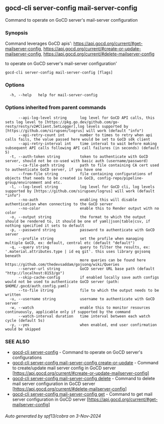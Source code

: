 ## gocd-cli server-config mail-server-config

Command to operate on GoCD server's mail-server configuration

### Synopsis

Command leverages GoCD apis':
https://api.gocd.org/current/#get-mailserver-config,
https://api.gocd.org/current/#create-or-update-mailserver-config,
https://api.gocd.org/current/#delete-mailserver-config

to operate on GoCD server's mail-server configuration'

```
gocd-cli server-config mail-server-config [flags]
```

### Options

```
  -h, --help   help for mail-server-config
```

### Options inherited from parent commands

```
      --api-log-level string      log level for GoCD API calls, this sets log level to [https://pkg.go.dev/github.com/go-resty/resty/v2#Client.SetLogger],log levels supported by [https://github.com/sirupsen/logrus] will work (default "info")
      --api-retry-count int       number to times to retry when api calls fails, the value passed here would be set to GoCD sdk client
      --api-retry-interval int    time interval to wait before making subsequent API calls following API call failures (in seconds) (default 5)
  -t, --auth-token string         token to authenticate with GoCD server, should not be co-used with basic auth (username/password)
      --ca-file-path string       path to file containing CA cert used to authenticate GoCD server, if you have one
      --from-file string          file containing configurations of objects that needs to be created in GoCD, config-repo/pipeline-group/environment and etc.
  -l, --log-level string          log level for GoCD cli, log levels supported by [https://github.com/sirupsen/logrus] will work (default "info")
      --no-auth                   enabling this will disable authentication when connecting to the GoCD server
      --no-color                  enable this to Render output with no color
  -o, --output string             the format to which the output should be rendered to, it should be one of yaml|json|table|csv, if nothing specified it sets to default
  -p, --password string           password to authenticate with GoCD server
      --profile string            set the profile when managing multiple GoCD, ex: default, central etc (default "default")
  -q, --query string              query to filter the results, ex: '.material.attributes.type | id eq git'. this uses library gojsonq beneath
                                  more queries can be found here https://github.com/thedevsaddam/gojsonq/wiki/Queries
      --server-url string         GoCD server URL base path (default "http://localhost:8153/go")
      --skip-cache-config         if enabled locally save auth configs would not be used to authenticate GoCD server (path: $HOME/.gocd/auth_config.yaml)
      --to-file string            file to which the output needs to be written
  -u, --username string           username to authenticate with GoCD server
  -w, --watch                     enable this to monitor resources continuously, applicable only if supported by the command
      --watch-interval duration   time interval between each watch cycle (default 5s)
  -y, --yes                       when enabled, end user confirmation would be skipped
```

### SEE ALSO

* [gocd-cli server-config](gocd-cli_server-config.md)	 - Command to operate on GoCD server's configurations
* [gocd-cli server-config mail-server-config create-or-update](gocd-cli_server-config_mail-server-config_create-or-update.md)	 - Command to create/update mail server config in GoCD server [https://api.gocd.org/current/#create-or-update-mailserver-config]
* [gocd-cli server-config mail-server-config delete](gocd-cli_server-config_mail-server-config_delete.md)	 - Command to delete mail server configuration in GoCD server [https://api.gocd.org/current/#delete-mailserver-config]
* [gocd-cli server-config mail-server-config get](gocd-cli_server-config_mail-server-config_get.md)	 - Command to get mail server configuration in GoCD server [https://api.gocd.org/current/#get-mailserver-config]

###### Auto generated by spf13/cobra on 3-Nov-2024
